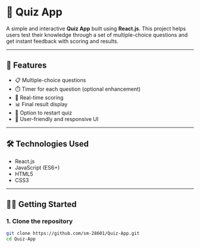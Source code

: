 # 🧠 Quiz App

A simple and interactive **Quiz App** built using **React.js**. This project helps users test their knowledge through a set of multiple-choice questions and get instant feedback with scoring and results.

---

## 🚀 Features

- 📋 Multiple-choice questions
- ⏱️ Timer for each question (optional enhancement)
- 🧮 Real-time scoring
- 📊 Final result display
- 🔁 Option to restart quiz
- 🎯 User-friendly and responsive UI

---

## 🛠️ Technologies Used

- React.js
- JavaScript (ES6+)
- HTML5
- CSS3

---

## 🧑‍💻 Getting Started

### 1. Clone the repository

```bash
git clone https://github.com/sm-28601/Quiz-App.git
cd Quiz-App
